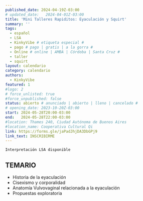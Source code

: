 ```yaml
---
published_date: 2024-04-19Z-03:00
# updated_date:   2024-04-01Z-03:00
title: 'Mini Talleres Rapiditos: Eyaculación y Squirt'
summary: ''
tags:
  - español
  - LSA
  - KinkyVibe # etiqueta especial #
  - pago # pago | gratis | a la gorra #
  - Online # online | AMBA | Córdoba | Santa Cruz #
  - taller
  - squirt
layout: calendario
category: calendario
authors:
  - KinkyVibe
featured: 1
#logo: 2
# force_unlisted: true
#force_unpublished: false
status: abierto # anunciado | abierto | lleno | cancelado #
# opening_date: 2023-10-20Z-03:00
start: 2024-05-28T20:00-03:00
end:   2024-05-28T22:00-03:00
#location: Thames 240, Ciudad Autónoma de Buenos Aires
#location_name: Cooperativa Cultural Qi
link: https://forms.gle/jaPadJhjDA3DbGPj9
link_text: INSCRIBIRME
---
```

`Interpretación LSA disponible`

## TEMARIO
- Historia de la eyaculación  
- Cisexismo y corporalidad 
- Anatomía Vulvovaginal relacionada a la eyaculación 
- Propuestas exploratoria